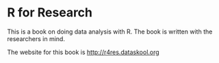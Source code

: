 # R for Research

This is a book on doing data analysis with R. The book is written with the researchers in mind. 

The website for this book is http://r4res.dataskool.org

